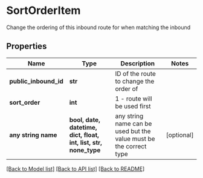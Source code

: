 # SortOrderItem

Change the ordering of this inbound route for when matching the inbound

## Properties
Name | Type | Description | Notes
------------ | ------------- | ------------- | -------------
**public_inbound_id** | **str** | ID of the route to change the order of | 
**sort_order** | **int** | 1 - route will be used first | 
**any string name** | **bool, date, datetime, dict, float, int, list, str, none_type** | any string name can be used but the value must be the correct type | [optional]

[[Back to Model list]](../README.md#documentation-for-models) [[Back to API list]](../README.md#documentation-for-api-endpoints) [[Back to README]](../README.md)


